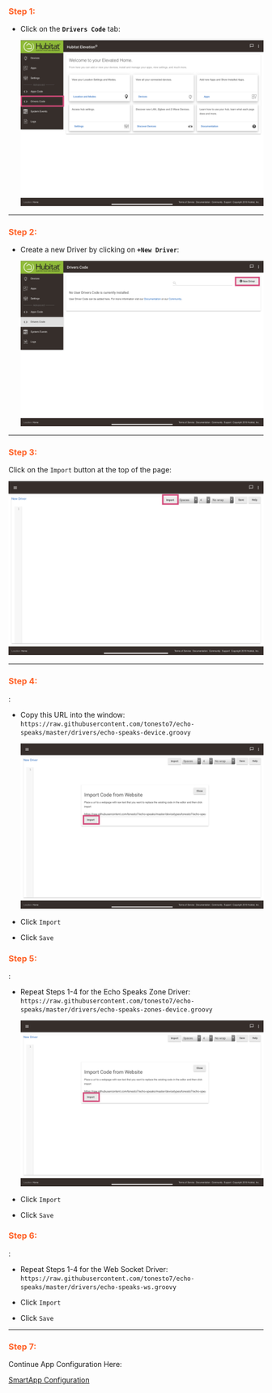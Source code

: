 ### <h3 style="color: #FF6025;">Step 1:</h3>

* Click on the **`Drivers Code`** tab:

    ![screenshot](img/he_device_install_1.png)

---
### <h3 style="color: #FF6025;">Step 2:</h3>

* Create a new Driver by clicking on **`+New Driver`**:

    ![screenshot](img/he_device_install_2.png)

---
### <h3 style="color: #FF6025;">Step 3:</h3>
Click on the `Import` button at the top of the page:

![screenshot](img/he_device_install_3.png)

---
### <h3 style="color: #FF6025;">Step 4:</h3>:

* Copy this URL into the window: `https://raw.githubusercontent.com/tonesto7/echo-speaks/master/drivers/echo-speaks-device.groovy`

  ![screenshot](img/he_device_install_4.png)

* Click `Import`
* Click `Save`

### <h3 style="color: #FF6025;">Step 5:</h3>:

* Repeat Steps 1-4 for the Echo Speaks Zone Driver: `https://raw.githubusercontent.com/tonesto7/echo-speaks/master/drivers/echo-speaks-zones-device.groovy`

  ![screenshot](img/he_device_install_4.png)

* Click `Import`
* Click `Save`

### <h3 style="color: #FF6025;">Step 6:</h3>:

* Repeat Steps 1-4 for the Web Socket Driver: `https://raw.githubusercontent.com/tonesto7/echo-speaks/master/drivers/echo-speaks-ws.groovy`

* Click `Import`
* Click `Save`

---
### <h3 style="color: #FF6025;">Step 7:</h3>
Continue App Configuration Here:

[SmartApp Configuration](/hubitat/configuration/config_app)
